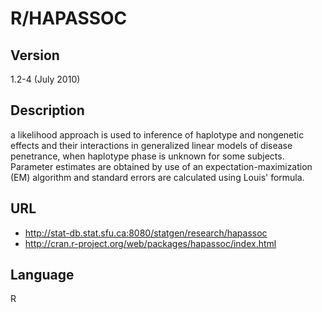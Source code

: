 # R/HAPASSOC

## Version
1.2-4 (July 2010)

## Description
a likelihood approach is used to inference of haplotype and nongenetic effects and their interactions in generalized linear models of disease penetrance, when haplotype phase is unknown for some subjects. Parameter estimates are obtained by use of an expectation-maximization (EM) algorithm and standard errors are calculated using Louis' formula.

## URL
* http://stat-db.stat.sfu.ca:8080/statgen/research/hapassoc
* http://cran.r-project.org/web/packages/hapassoc/index.html

## Language
R
